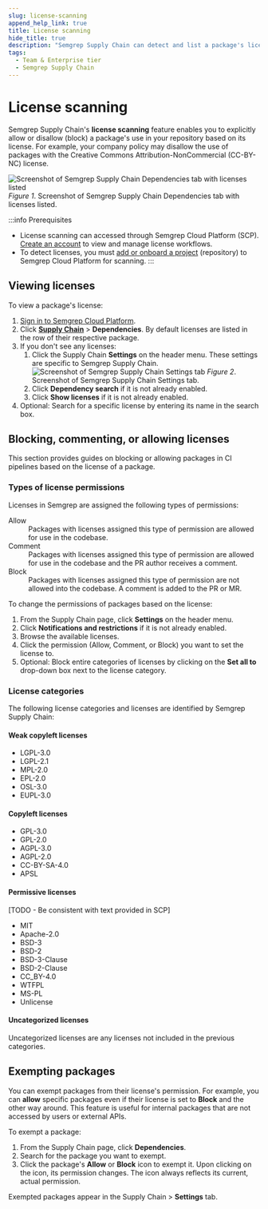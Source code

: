 ```yaml
---
slug: license-scanning
append_help_link: true
title: License scanning 
hide_title: true
description: "Semgrep Supply Chain can detect and list a package's license. Prevent or exempt certain packages from being used based on its license."
tags:
  - Team & Enterprise tier
  - Semgrep Supply Chain
---
```


# License scanning

Semgrep Supply Chain's **license scanning** feature enables you to explicitly allow or disallow (block) a package's use in your repository based on its license. For example, your company policy may disallow the use of packages with the Creative Commons Attribution-NonCommercial (CC-BY-NC) license.

![Screenshot of Semgrep Supply Chain Dependencies tab with licenses listed](/img/sc-license-scanning.png)
*Figure 1*. Screenshot of Semgrep Supply Chain Dependencies tab with licenses listed.

:::info Prerequisites
* License scanning can accessed through Semgrep Cloud Platform (SCP). [Create an account](/semgrep-code/getting-started/#signing-in-to-semgrep-cloud-platform) to view and manage license workflows.
* To detect licenses, you must [add or onboard a project](/semgrep-code/getting-started/#option-b-adding-a-repository-from-github-gitlab-or-bitbucket) (repository) to Semgrep Cloud Platform for scanning.
:::

## Viewing licenses

To view a package's license:

1. [Sign in to Semgrep Cloud Platform](https://semgrep.dev/login).
2. Click **[Supply Chain](https://semgrep.dev/orgs/-/supply-chain)** > **Dependencies**. By default licenses are listed in the row of their respective package.
3. If you don't see any licenses:
    1. Click the Supply Chain **Settings** on the header menu. These settings are specific to Semgrep Supply Chain.
    ![Screenshot of Semgrep Supply Chain Settings tab](/img/sc-settings.png) *Figure 2*. Screenshot of Semgrep Supply Chain Settings tab.
    2. Click <i class="fa-solid fa-toggle-large-on"></i> **Dependency search** if it is not already enabled.
    3. Click <i class="fa-solid fa-toggle-large-on"></i> **Show licenses** if it is not already enabled.
4. Optional: Search for a specific license by entering its name in the search box.

## Blocking, commenting, or allowing licenses 

This section provides guides on blocking or allowing packages in CI pipelines based on the license of a package.

### Types of license permissions

Licenses in Semgrep are assigned the following types of permissions:

<dl>
<dt>Allow</dt>
<dd>Packages with licenses assigned this type of permission are allowed for use in the codebase.</dd>
<dt>Comment</dt>
<dd>Packages with licenses assigned this type of permission are allowed for use in the codebase and the PR author receives a comment.</dd>
<dt>Block</dt>
<dd>Packages with licenses assigned this type of permission are not allowed into the codebase. A comment is added to the PR or MR.</dd>
</dl>

To change the permissions of packages based on the license:

1. From the Supply Chain page, click **Settings** on the header menu. 
2. Click <i class="fa-solid fa-toggle-large-on"></i> **Notifications and restrictions** if it is not already enabled.
3. Browse the available licenses. 
4. Click the permission (Allow, Comment, or Block) you want to set the license to.
5. Optional: Block entire categories of licenses by clicking on the **Set all to** drop-down box next to the license category.

### License categories

The following license categories and licenses are identified by Semgrep Supply Chain:

#### Weak copyleft licenses

* LGPL-3.0
* LGPL-2.1
* MPL-2.0
* EPL-2.0
* OSL-3.0
* EUPL-3.0

#### Copyleft licenses

* GPL-3.0
* GPL-2.0
* AGPL-3.0
* AGPL-2.0
* CC-BY-SA-4.0
* APSL

#### Permissive licenses

[TODO - Be consistent with text provided in SCP]

* MIT
* Apache-2.0
* BSD-3
* BSD-2
* BSD-3-Clause
* BSD-2-Clause
* CC_BY-4.0
* WTFPL
* MS-PL
* Unlicense

#### Uncategorized licenses

Uncategorized licenses are any licenses not included in the previous categories.

## Exempting packages

You can exempt packages from their license's permission. For example, you can **allow** specific packages even if their license is set to **Block** and the other way around. This feature is useful for internal packages that are not accessed by users or external APIs.

To exempt a package:

1. From the Supply Chain page, click **Dependencies**.
2. Search for the package you want to exempt.
3. Click the package's <i class="fa-solid fa-list-check"></i> **Allow** or <i class="fa-solid fa-trash-xmark"></i> **Block** icon to exempt it. Upon clicking on the icon, its permission changes. The icon always reflects its current, actual permission.

Exempted packages appear in the Supply Chain > **Settings** tab.

<MoreHelp />
